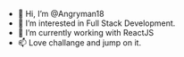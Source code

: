 - 👋 Hi, I’m @Angryman18
- 👀 I’m interested in Full Stack Development.
- 🌱 I’m currently working with ReactJS
- 📫 Love challange and jump on it.

<!---
Angryman18/Angryman18 is a ✨ special ✨ repository because its `README.md` (this file) appears on your GitHub profile.
You can click the Preview link to take a look at your changes.
--->
